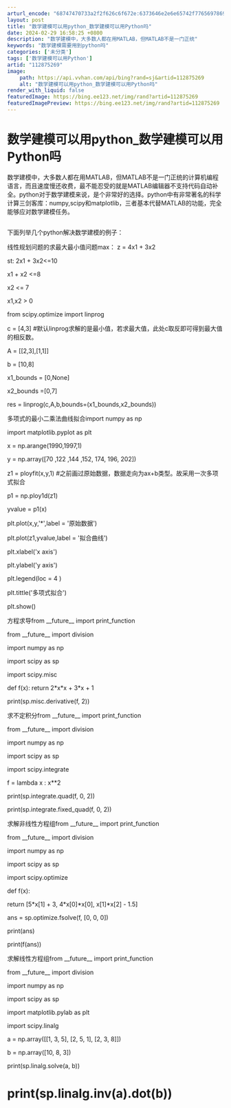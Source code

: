 ```yaml
---
arturl_encode: "68747470733a2f2f626c6f672e:6373646e2e6e65742f77656978696e5f33343435353637362f:61727469636c652f64657461696c732f313132383735323639"
layout: post
title: "数学建模可以用python_数学建模可以用Python吗"
date: 2024-02-29 16:58:25 +0800
description: "数学建模中，大多数人都在用MATLAB，但MATLAB不是一门正统"
keywords: "数学建模需要用到python吗"
categories: ['未分类']
tags: ['数学建模可以用Python']
artid: "112875269"
image:
    path: https://api.vvhan.com/api/bing?rand=sj&artid=112875269
    alt: "数学建模可以用python_数学建模可以用Python吗"
render_with_liquid: false
featuredImage: https://bing.ee123.net/img/rand?artid=112875269
featuredImagePreview: https://bing.ee123.net/img/rand?artid=112875269
---
```


# 数学建模可以用python\_数学建模可以用Python吗

数学建模中，大多数人都在用MATLAB，但MATLAB不是一门正统的计算机编程语言，而且速度慢还收费，最不能忍受的就是MATLAB编辑器不支持代码自动补全。python对于数学建模来说，是个非常好的选择。python中有非常著名的科学计算三剑客库：numpy,scipy和matplotlib，三者基本代替MATLAB的功能，完全能够应对数学建模任务。

![]()

下面列举几个python解决数学建模的例子：

线性规划问题的求最大最小值问题max： z = 4x1 + 3x2

st: 2x1 + 3x2<=10

x1 + x2 <=8

x2 <= 7

x1,x2 > 0

from scipy.optimize import linprog

c = [4,3] #默认linprog求解的是最小值，若求最大值，此处c取反即可得到最大值的相反数。

A = [[2,3],[1,1]]

b = [10,8]

x1\_bounds = [0,None]

x2\_bounds =[0,7]

res = linprog(c,A,b,bounds=(x1\_bounds,x2\_bounds))

多项式的最小二乘法曲线拟合import numpy as np

import matplotlib.pyplot as plt

x = np.arange(1990,1997,1)

y = np.array([70 ,122 ,144 ,152, 174, 196, 202])

z1 = ployfit(x,y,1) #之前画过原始数据，数据走向为ax+b类型。故采用一次多项式拟合

p1 = np.ploy1d(z1)

yvalue = p1(x)

plt.plot(x,y,'\*',label = '原始数据')

plt.plot(z1,yvalue,label = '拟合曲线')

plt.xlabel('x axis')

plt.ylabel('y axis')

plt.legend(loc = 4 )

plt.tittle('多项式拟合')

plt.show()

方程求导from \_\_future\_\_ import print\_function

from \_\_future\_\_ import division

import numpy as np

import scipy as sp

import scipy.misc

def f(x): return 2\*x\*x + 3\*x + 1

print(sp.misc.derivative(f, 2))

求不定积分from \_\_future\_\_ import print\_function

from \_\_future\_\_ import division

import numpy as np

import scipy as sp

import scipy.integrate

f = lambda x : x\*\*2

print(sp.integrate.quad(f, 0, 2))

print(sp.integrate.fixed\_quad(f, 0, 2))

求解非线性方程组from \_\_future\_\_ import print\_function

from \_\_future\_\_ import division

import numpy as np

import scipy as sp

import scipy.optimize

def f(x):

return [5\*x[1] + 3, 4\*x[0]\*x[0], x[1]\*x[2] - 1.5]

ans = sp.optimize.fsolve(f, [0, 0, 0])

print(ans)

print(f(ans))

求解线性方程组from \_\_future\_\_ import print\_function

from \_\_future\_\_ import division

import numpy as np

import scipy as sp

import matplotlib.pylab as plt

import scipy.linalg

a = np.array([[1, 3, 5], [2, 5, 1], [2, 3, 8]])

b = np.array([10, 8, 3])

print(sp.linalg.solve(a, b))

# print(sp.linalg.inv(a).dot(b))